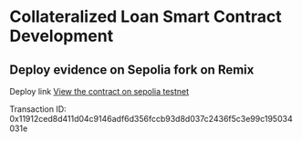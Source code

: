 # Collateralized Loan Smart Contract Development
## Deploy evidence on Sepolia fork on Remix

Deploy link [View the contract on sepolia testnet](https://sepolia.etherscan.io/tx/0x11912ced8d411d04c9146adf6d356fccb93d8d037c2436f5c3e99c195034031e)

Transaction ID: 0x11912ced8d411d04c9146adf6d356fccb93d8d037c2436f5c3e99c195034031e
